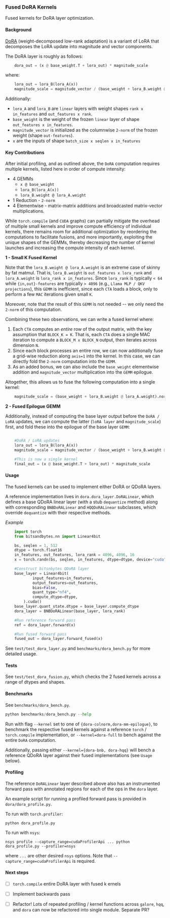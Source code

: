 ### Fused DoRA Kernels

Fused kernels for DoRA layer optimization.

#### Background

[DoRA](https://arxiv.org/abs/2402.09353) (weight-decomposed low-rank adaptation) is a variant of LoRA that decomposes the LoRA update into magnitude and vector components.

The DoRA layer is roughly as follows:

```python
    dora_out = (x @ base_weight.T + lora_out) * magnitude_scale
```

where:

```python
    lora_out = lora_B(lora_A(x))
    magnitude_scale = magnitude_vector / (base_weight + lora_B.weight @ lora_A.weight).norm(p=2, dim=1)
```

Additionally:

- `lora_A` and `lora_B` are `linear` layers with weight shapes `rank x in_features` and `out_features x rank`.
- `base_weight` is the weight of the frozen `linear` layer of shape `out_features x in_features`.
- `magnitude_vector` is initialized as the columnwise `2-norm` of the frozen weight (shape `out-features`).
- `x` are the inputs of shape `batch_size x seqlen x in_features`

#### Key Contributions

After initial profiling, and as outlined above, the `DoRA` computation requires multiple kernels, listed here in order of compute intensity:

- 4 GEMMs
  - `x @ base_weight`
  - `lora_B(lora_A(x))`
  - `lora_B.weight @ lora_A.weight`
- 1 Reduction - `2-norm`
- 4 Elementwise - matrix-matrix additions and broadcasted matrix-vector multiplications.

While `torch.compile` (and `CUDA` graphs) can partially mitigate the overhead of multiple small kernels and improve compute efficiency of individual kernels, there remains room for additional optimization by reordering the computations to facilitate fusions, and more importantly, exploiting the unique shapes of the GEMMs, thereby decreasing the number of kernel launches and increasing the compute intensity of each kernel.

**1 - Small K Fused Kernel**

Note that the `lora_B.weight @ lora_A.weight` is an extreme case of skinny by fat matmul. That is, `lora_B.weight` is `out_features x lora_rank` and `lora_A.weight` is `lora_rank x in_features`. Since `lora_rank` is typically `< 64` while `{in,out}-features` are typically `> 4096` (e.g., `Llama MLP / QKV projections`), this `GEMM` is inefficient, since each `CTA` loads a block, only to perform a few `MAC` iterations given small `K`.

Moreover, note that the result of this `GEMM` is not needed -- we only need the `2-norm` of this computation.

Combining these two observations, we can write a fused kernel where:

1. Each `CTA` computes an _entire_ row of the output matrix, with the key assumption that `BLOCK_K = K`. That is, each `CTA` does a single MAC iteration to compute a `BLOCK_M x BLOCK_N` output, then iterates across dimension `N`.
2. Since each block processes an entire row, we can now additionally fuse a grid-wise reduction along `axis=1` into the kernel. In this case, we can directly fold the `2-norm` computation into the `GEMM`.
3. As an added bonus, we can also include the `base_weight` elementwise addition and `magnitude_vector` multiplication into the `GEMM` epilogue.

Altogether, this allows us to fuse the following computation into a single kernel:

```python
    magnitude_scale = (base_weight + lora_B.weight @ lora_A.weight).norm(p=2, dim=1) * magnitude_vector
```

**2 - Fused Epilogue GEMM**

Additionally, instead of computing the base layer output before the `DoRA / LoRA` updates, we can compute the latter (`loRA layer` and `magnitude_scale`) first, and fold these into the epilogue of the base layer `GEMM`:

```python

    #DoRA / LoRA updates
    lora_out = lora_B(lora_A(x))
    magnitude_scale = magnitude_vector / (base_weight + lora_B.weight @ lora_A.weight).norm(p=2, dim=1)

    #This is now a single kernel
    final_out = (x @ base_weight.T + lora_out) * magnitude_scale
```

#### Usage

The fused kernels can be used to implement either DoRA or QDoRA layers.

A reference implementation lives in `dora.dora_layer.DoRALinear`, which defines a base QDoRA linear layer (with a stub `dequantize` method) along with corresponding `BNBDoRALinear` and `HQQDoRALinear` subclasses, which override `dequantize` with their respective methods.

_Example_

```python
    import torch
    from bitsandbytes.nn import Linear4bit

    bs, seqlen = 1, 512
    dtype = torch.float16
    in_features, out_features, lora_rank = 4096, 4096, 16
    x = torch.randn(bs, seqlen, in_features, dtype=dtype, device="cuda")

    #Construct bitsnbytes QDoRA layer
    base_layer = Linear4bit(
            input_features=in_features,
            output_features=out_features,
            bias=False,
            quant_type="nf4",
            compute_dtype=dtype,
        ).cuda()
    base_layer.quant_state.dtype = base_layer.compute_dtype
    dora_layer = BNBDoRALinear(base_layer, lora_rank)

    #Run reference forward pass
    ref = dora_layer.forward(x)

    #Run fused forward pass
    fused_out = dora_layer.forward_fused(x)
```

See `test/test_dora_layer.py` and `benchmarks/dora_bench.py` for more detailed usage.

#### Tests

See `test/test_dora_fusion.py`, which checks the 2 fused kernels across a range of dtypes and shapes.

#### Benchmarks

See `benchmarks/dora_bench.py`.

```python
python benchmarks/dora_bench.py --help
```

Run with flag `--kernel` set to one of `{dora-colnorm,dora-mm-epilogue}`, to benchmark the respective fused kernels against a reference `torch` / `torch.compile` implementation, or `--kernel=dora-full` to bench against the entire `DoRA` computation.

Additionally, passing either `--kernel={dora-bnb, dora-hqq}` will bench a reference QDoRA layer against their fused implementations (see `Usage` below).

#### Profiling

The reference `DoRALinear` layer described above also has an instrumented forward pass with annotated regions for each of the ops in the `dora` layer.

An example script for running a profiled forward pass is provided in `dora/dora_profile.py`.

To run with `torch.profiler`:

```
python dora_profile.py
```

To run with `nsys`:

```
nsys profile --capture_range=cudaProfilerApi ... python dora_profile.py --profiler=nsys
```

where `...` are other desired `nsys` options. Note that `--capture_range=cudaProfilerApi` is required.

#### Next steps

- [ ] `torch.compile` entire DoRA layer with fused k
      ernels

- [ ] Implement backwards pass

- [ ] Refactor! Lots of repeated profiling / kernel functions across `galore`, `hqq`, and `dora` can now be refactored into single module. Separate PR?
